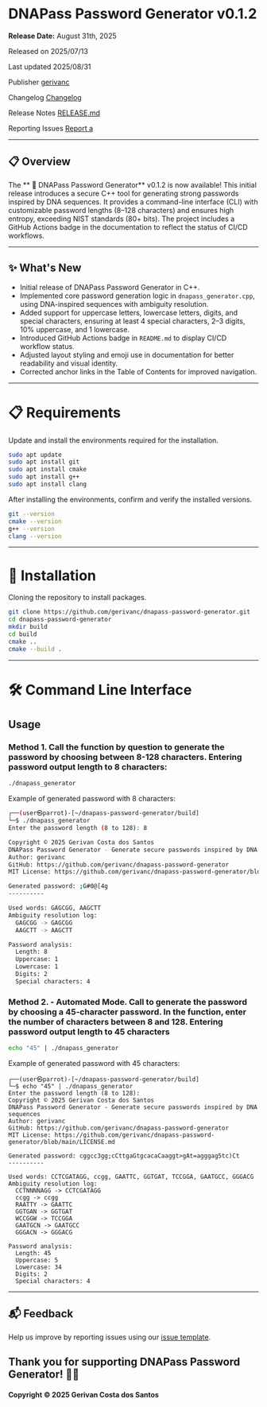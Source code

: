 # DNAPass Password Generator v0.1.2

**Release Date:** August 31th, 2025

Released on 	2025/07/13 	

Last updated 	2025/08/31 

Publisher 	[gerivanc](https://github.com/gerivanc/)

Changelog [Changelog](https://github.com/gerivanc/dnapass-password-generator/blob/main/CHANGELOG.md)

Release Notes [RELEASE.md](https://github.com/gerivanc/dnapass-password-generator/blob/main/RELEASE.md)

Reporting Issues	[Report a](https://github.com/gerivanc/dnapass-password-generator/issues/new/choose)

---

## 📋 Overview
The ** 🧬 DNAPass Password Generator** v0.1.2 is now available! This initial release introduces a secure C++ tool for generating strong passwords inspired by DNA sequences. It provides a command-line interface (CLI) with customizable password lengths (8–128 characters) and ensures high entropy, exceeding NIST standards (80+ bits). The project includes a GitHub Actions badge in the documentation to reflect the status of CI/CD workflows.

---

## ✨ What's New
- Initial release of DNAPass Password Generator in C++.
- Implemented core password generation logic in `dnapass_generator.cpp`, using DNA-inspired sequences with ambiguity resolution.
- Added support for uppercase letters, lowercase letters, digits, and special characters, ensuring at least 4 special characters, 2–3 digits, 10% uppercase, and 1 lowercase.
- Introduced GitHub Actions badge in `README.md` to display CI/CD workflow status.
- Adjusted layout styling and emoji use in documentation for better readability and visual identity.
- Corrected anchor links in the Table of Contents for improved navigation.

---

# 📋 Requirements

Update and install the environments required for the installation. 

```bash
sudo apt update
sudo apt install git
sudo apt install cmake
sudo apt install g++
sudo apt install clang
```

After installing the environments, confirm and verify the installed versions. 

```bash
git --version
cmake --version
g++ --version
clang --version
```

---

# 💾 Installation

Cloning the repository to install packages.

```bash
git clone https://github.com/gerivanc/dnapass-password-generator.git
cd dnapass-password-generator
mkdir build
cd build
cmake ..
cmake --build .
```

---

# 🛠 Command Line Interface
## Usage

### Method 1. Call the function by question to generate the password by choosing between 8-128 characters. Entering password output length to 8 characters:

```bash
./dnapass_generator
```

Example of generated password with 8 characters: 
```bash
┌──(user㉿parrot)-[~/dnapass-password-generator/build]
└─$ ./dnapass_generator
Enter the password length (8 to 128): 8

Copyright © 2025 Gerivan Costa dos Santos
DNAPass Password Generator - Generate secure passwords inspired by DNA sequences
Author: gerivanc
GitHub: https://github.com/gerivanc/dnapass-password-generator
MIT License: https://github.com/gerivanc/dnapass-password-generator/blob/main/LICENSE.md

Generated password: ;G#0@[4g
----------

Used words: GAGCGG, AAGCTT
Ambiguity resolution log:
  GAGCGG -> GAGCGG
  AAGCTT -> AAGCTT

Password analysis:
  Length: 8
  Uppercase: 1
  Lowercase: 1
  Digits: 2
  Special characters: 4
```

### Method 2. - Automated Mode. Call to generate the password by choosing a 45-character password. In the function, enter the number of characters between 8 and 128. Entering password output length to 45 characters

```bash
echo "45" | ./dnapass_generator
```

Example of generated password with 45 characters: 
```
┌──(user㉿parrot)-[~/dnapass-password-generator/build]
└─$ echo "45" | ./dnapass_generator
Enter the password length (8 to 128): 
Copyright © 2025 Gerivan Costa dos Santos
DNAPass Password Generator - Generate secure passwords inspired by DNA sequences
Author: gerivanc
GitHub: https://github.com/gerivanc/dnapass-password-generator
MIT License: https://github.com/gerivanc/dnapass-password-generator/blob/main/LICENSE.md

Generated password: cggcc3gg;cCttgaGtgcacaCaaggt>gAt=agggag5tc)Ct
----------

Used words: CCTCGATAGG, ccgg, GAATTC, GGTGAT, TCCGGA, GAATGCC, GGGACG
Ambiguity resolution log:
  CCTNNNNAGG -> CCTCGATAGG
  ccgg -> ccgg
  RAATTY -> GAATTC
  GGTGAN -> GGTGAT
  WCCGGW -> TCCGGA
  GAATGCN -> GAATGCC
  GGGACN -> GGGACG

Password analysis:
  Length: 45
  Uppercase: 5
  Lowercase: 34
  Digits: 2
  Special characters: 4
```

---

## 📬 Feedback
Help us improve by reporting issues using our [issue template](https://github.com/gerivanc/dnapass/blob/main/.github/ISSUE_TEMPLATE/issue_template.md).

Thank you for supporting **DNAPass Password Generator**! 🚀🔑
---

#### Copyright © 2025 Gerivan Costa dos Santos
